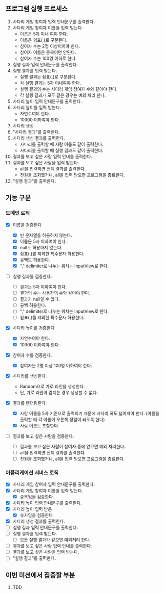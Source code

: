 ## 프로그램 실행 프로세스

1. 사다리 게임 참여자 입력 안내문구를 출력한다.
2. 사다리 게임 참여자 이름을 입력 받는다.
    - 이름은 5자 이내 여야 한다.
    - 이름은 쉼표(,)로 구분된다.
    - 참여자 수는 2명 이상이어야 한다.
    - 참여자 이름은 중복이면 안된다.
    - 참여자 수는 100명 이하로 한다.
3. 실행 결과 입력 안내문구를 출력한다.
4. 실행 결과를 입력 받는다.
    - 실행 결과는 쉼표(,)로 구분된다.
    - 각 실행 결과는 5자 이내여야 한다.
    - 실행 결과의 수는 사다리 게임 참여자 수와 같아야 한다.
    - 각 실행 결과가 모두 같은 경우는 예외 처리 한다.
5. 사다리 높이 입력 안내문구를 출력한다.
6. 사다리 높이를 입력 받는다.
    - 자연수여야 한다.
    - 10000 이하여야 한다.
7. 사다리 생성
8. "사다리 결과"를 출력한다.
9. 사다리 생성 결과를 출력한다.
    - 사다리를 출력할 때 사람 이름도 같이 출력한다.
    - 사다리를 출력할 때 실행 결과도 같이 출력한다.
10. 결과를 보고 싶은 사람 입력 안내를 출력한다.
11. 결과를 보고 싶은 사람을 입력 받는다.
     - all을 입력하면 전체 결과를 출력한다.
     - 전원을 조회했거나, all을 입력 받으면 프로그램을 종료한다.
12. "실행 결과"를 출력한다.

## 기능 구분

### 도메인 로직

- [X] 이름을 검증한다
    - [X] 빈 문자열을 허용하지 않는다.
    - [X] 이름은 5자 이하여야 한다.
    - [X] null도 허용하지 않는다.
    - [X] 쉼표(,)를 제외한 특수문자 허용한다.
    - [X] 공백도 허용한다.
    - [X] "," delimiter로 나누는 위치는 InputView로 한다.

- [ ] 실행 결과를 검증한다.
  - [ ] 결과는 5자 이하여야 한다.
  - [ ] 결과의 수는 사용자의 수와 같아야 한다.
  - [ ] 결과가 null일 수 없다.
  - [ ] 공백 허용한다.
  - [ ] "," delimiter로 나누는 위치는 InputView로 한다.
  - [ ] 쉼표(,)를 제외한 특수문자 허용한다.

- [x] 사다리 높이를 검증한다
    - [x] 자연수여야 한다.
    - [x] 10000 이하여야 한다.

- [x] 참여자 수를 검증한다.
    - [x] 참여자는 2명 이상 100명 이하여야 한다.

- [X] 사다리를 생성한다.
    - Random으로 가로 라인을 생성한다.
    - 단, 가로 라인이 겹치는 경우 생성할 수 없다.

- [X] 결과를 렌더링한다.
    - [X] 사람 이름을 5자 기준으로 출력하기 때문에 사다리 폭도 넓어져야 한다. (이름을 출력할 때 각 이름이 오른쪽 정렬이 되도록 한다)
    - [X] 사람 이름도 포함한다.

- [ ] 결과를 보고 싶은 사람을 검증한다.
  - [ ] 결과를 보고 싶은 사람이 참여자 중에 없으면 예외 처리한다.
  - [ ] all을 입력하면 전체 결과를 출력한다.
  - [ ] 전원을 조회했거나, all을 입력 받으면 프로그램을 종료한다.

### 어플리케이션 서비스 로직

- [x] 사다리 게임 참여자 입력 안내문구를 출력한다.
- [x] 사다리 게임 참여자 이름을 입력 받는다.
    - [x] 중복임을 검증한다.
- [x] 사다리 높이 입력 안내문구를 출력한다.
- [x] 사다리 높이 입력 받음
    - [x] 숫자임을 검증한다
- [X] 사다리 생성 결과를 출력한다.
- [ ] 실행 결과 입력 안내문구를 출력한다.
- [ ] 실행 결과를 입력 받는다.
  - [ ] 모든 실행 결과가 같으면 예외처리 한다.
- [ ] 결과를 보고 싶은 사람 입력 안내를 출력한다.
- [ ] 결과를 보고 싶은 사람을 입력 받는다.
- [ ] "실행 결과"를 출력한다.

## 이번 미션에서 집중할 부분

1. TDD
